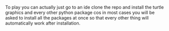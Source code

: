 To play you can actually just go to an ide clone the repo and install the turtle graphics and every other python package cos in most cases you will be asked to 
install all the packages at once so that every other thing will automatically work after installation.





